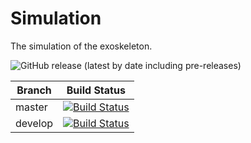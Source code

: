 # Simulation
The simulation of the exoskeleton.

![GitHub release (latest by date including pre-releases)](https://img.shields.io/github/v/release/project-march/simulation?include_prereleases)

| Branch | Build Status |
| ------ |:------------:|
| master | [![Build Status](https://api.travis-ci.com/project-march/simulation.svg?branch=master)](https://travis-ci.com/project-march/simulation) |
| develop | [![Build Status](https://api.travis-ci.com/project-march/simulation.svg?branch=develop)](https://travis-ci.com/project-march/simulation) |

